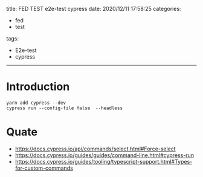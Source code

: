 title: FED TEST e2e-test cypress
date: 2020/12/11 17:58:25
categories:

 - fed
 - test

tags:

 - E2e-test
 - cypress

---

# Introduction

```
yarn add cypress --dev
cypress run --config-file false  --headless
```



# Quate

* https://docs.cypress.io/api/commands/select.html#Force-select
* https://docs.cypress.io/guides/guides/command-line.html#cypress-run
* https://docs.cypress.io/guides/tooling/typescript-support.html#Types-for-custom-commands